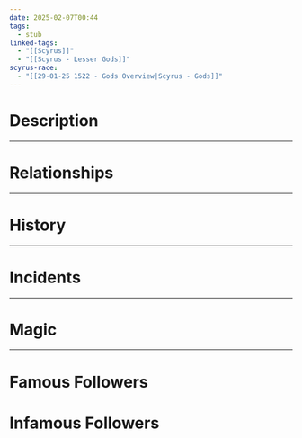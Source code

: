 ```yaml
---
date: 2025-02-07T00:44
tags:
  - stub
linked-tags:
  - "[[Scyrus]]"
  - "[[Scyrus - Lesser Gods]]"
scyrus-race:
  - "[[29-01-25 1522 - Gods Overview|Scyrus - Gods]]"
---
```

# Description

---
# Relationships

---
# History

---
# Incidents

---
# Magic

---
# Famous Followers
# Infamous Followers

